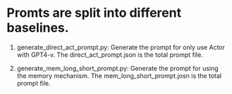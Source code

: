 # Promts are split into different baselines.

1. generate_direct_act_prompt.py: Generate the prompt for only use Actor with GPT4-v. The direct_act_prompt.json is the total prompt file.

2. generate_mem_long_short_prompt.py: Generate the prompt for using the memory mechanism. The mem_long_short_prompt.josn is the total prompt file.

